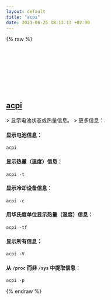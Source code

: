 ```yaml
---
layout: default
title: "acpi"
date: 2021-06-25 18:12:13 +02:00
---
```

{% raw %}
<h2 id="acpi">
  <a href="/zh/linux/acpi.html">acpi</a> <a href="#acpi"><svg class="icon">
    <use href="/assets/images/unicode_sprite.svg#link" />
  </svg></a>
</h2>
> 显示电池状态或热量信息。
> 更多信息：<https://sourceforge.net/projects/acpiclient/files/acpiclient/>.

#### 显示电池信息：
```shell
acpi
```
#### 显示热量（温度）信息：
```shell
acpi -t
```
#### 显示冷却设备信息：
```shell
acpi -c
```
#### 用华氏度单位显示热量（温度）信息：
```shell
acpi -tf
```
#### 显示所有信息：
```shell
acpi -V
```
#### 从 `/proc` 而非 `/sys` 中提取信息：
```shell
acpi -p
```
{% endraw %}